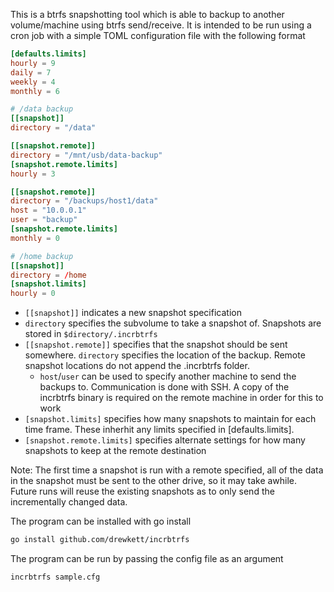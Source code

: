 This is a btrfs snapshotting tool which is able to backup to another volume/machine using btrfs send/receive. It is intended to be run using a cron job with a simple TOML configuration file with the following format

```TOML
[defaults.limits]
hourly = 9
daily = 7
weekly = 4
monthly = 6

# /data backup
[[snapshot]]
directory = "/data"

[[snapshot.remote]]
directory = "/mnt/usb/data-backup"
[snapshot.remote.limits]
hourly = 3

[[snapshot.remote]]
directory = "/backups/host1/data"
host = "10.0.0.1"
user = "backup"
[snapshot.remote.limits]
monthly = 0

# /home backup
[[snapshot]]
directory = /home
[snapshot.limits]
hourly = 0
```

- `[[snapshot]]` indicates a new snapshot specification
- `directory` specifies the subvolume to take a snapshot of. Snapshots are stored in `$directory/.incrbtrfs`
- `[[snapshot.remote]]` specifies that the snapshot should be sent somewhere. `directory` specifies the location of the backup. Remote snapshot locations do not append the .incrbtrfs folder.
  - `host`/`user` can be used to specify another machine to send the backups to. Communication is done with SSH. A copy of the incrbtrfs binary is required on the remote machine in order for this to work
- `[snapshot.limits]` specifies how many snapshots to maintain for each time frame. These inherhit any limits specified in [defaults.limits].
- `[snapshot.remote.limits]` specifies alternate settings for how many snapshots to keep at the remote destination

Note: The first time a snapshot is run with a remote specified, all of the data in the snapshot must be sent to the other drive, so it may take awhile. Future runs will reuse the existing snapshots as to only send the incrementally changed data.

The program can be installed with go install
```sh
go install github.com/drewkett/incrbtrfs
```

The program can be run by passing the config file as an argument

```sh
incrbtrfs sample.cfg
```
